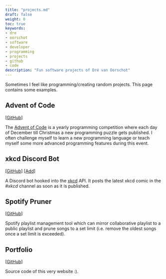 ```yaml
---
title: "projects.md"
draft: false
weight: 0
toc: true
keywords:
- dre
- oorschot
- software
- developer
- programming
- projects
- github
- code
description: "Fun software projects of Dré van Oorschot"
---
```


Sometimes I feel like programming/creating random projects. This page contains some examples.

## Advent of Code
[[GitHub](https://github.com/Drevanoorschot/AoC)]

The [Advent of Code](https://adventofcode.com/) is a yearly programming competition where each day of December till Christmas a new programming puzzle gets published. I often challenge myself to learn a new programming language or teach myself some more advanced programming features during this event.

## xkcd Discord Bot
[[GitHub](https://github.com/Drevanoorschot/AoC)] [[Add](https://discord.com/api/oauth2/authorize?client_id=839927624327495701&permissions=2064&scope=bot)]

A Discord bot hooked into the [xkcd](https://xkcd.com/) API. It posts the latest xkcd comic in the *#xkcd* channel as soon as it is published.

## Spotify Pruner
[[GitHub](https://github.com/Drevanoorschot/Spotify-Playlist-Pruner)]

Spotify playlist management tool which can mirror collaborative playlist to a public playlist and prune songs to a set limit (i.e. remove the oldest songs once a set limit is exceeded).

## Portfolio
[[GitHub](https://github.com/Drevanoorschot/portfolio)]

Source code of this very website :).